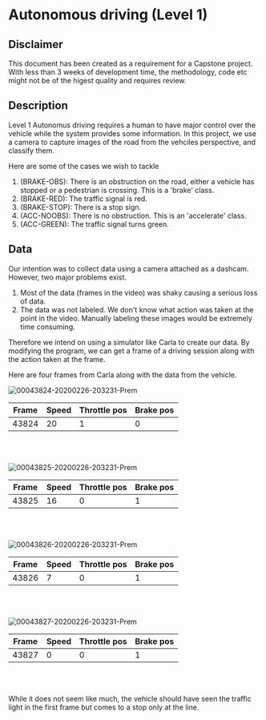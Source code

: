 # Autonomous driving (Level 1)
## Disclaimer
This document has been created as a requirement for a Capstone project. With less than 3 weeks of development time, the methodology, code etc might not be of the higest quality and requires review.

## Description
Level 1 Autonomus driving requires a human to have major control over the vehicle while the system provides some information. In this project, we use a camera to capture images of the road from the vehciles perspective, and classify them.

Here are some of the cases we wish to tackle
  1. (BRAKE-OBS): There is an obstruction on the road, either a vehicle has stopped or a pedestrian is crossing. This is a 'brake' class.
  2. (BRAKE-RED): The traffic signal is red.
  3. (BRAKE-STOP): There is a stop sign.
  4. (ACC-NOOBS): There is no obstruction. This is an 'accelerate' class.
  5. (ACC-GREEN): The traffic signal turns green.
  
## Data
Our intention was to collect data using a camera attached as a dashcam. However, two major problems exist. 
  1. Most of the data (frames in the video) was shaky causing a serious loss of data. 
  2. The data was not labeled. We don't know what action was taken at the point in the video. Manually labeling these images would be extremely time consuming.
  
Therefore we intend on using a simulator like Carla to create our data. 
By modifying the program, we can get a frame of a driving session along with the action taken at the frame. 

Here are four frames from Carla along with the data from the vehicle. 

![00043824-20200226-203231-Prem](https://user-images.githubusercontent.com/41816491/75571162-a616f180-5a26-11ea-8ca4-d5b96b742fb3.png)

| Frame         | Speed         | Throttle pos  | Brake pos     |
| ------------- | ------------- | ------------- | ------------- |
| 43824         | 20            | 1             | 0             |

<br/>
<br/>

![00043825-20200226-203231-Prem](https://user-images.githubusercontent.com/41816491/75571198-b4650d80-5a26-11ea-802c-fabf6d052753.png)

| Frame         | Speed         | Throttle pos  | Brake pos     |
| ------------- | ------------- | ------------- | ------------- |
| 43825         | 16            | 0             | 1             |

<br/>
<br/>

![00043826-20200226-203231-Prem](https://user-images.githubusercontent.com/41816491/75571203-b7f89480-5a26-11ea-906e-d74dd41d48f5.png)

| Frame         | Speed         | Throttle pos  | Brake pos     |
| ------------- | ------------- | ------------- | ------------- |
| 43826         | 7             | 0             | 1             |

<br/>
<br/>

![00043827-20200226-203231-Prem](https://user-images.githubusercontent.com/41816491/75571210-bb8c1b80-5a26-11ea-8f41-f9262fa278a9.png)

| Frame         | Speed         | Throttle pos  | Brake pos     |
| ------------- | ------------- | ------------- | ------------- |
| 43827         | 0             | 0             | 1             |

<br/>
<br/>

While it does not seem like much, the vehicle should have seen the traffic light in the first frame but comes to a stop only at the line. 
